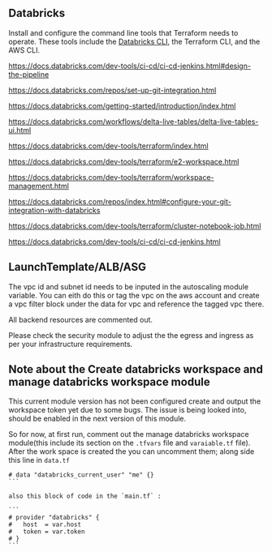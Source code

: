 ## Databricks
Install and configure the command line tools that Terraform needs to operate. These tools include the [Databricks CLI](https://docs.databricks.com/dev-tools/cli/index.html), the Terraform CLI, and the AWS CLI.

https://docs.databricks.com/dev-tools/ci-cd/ci-cd-jenkins.html#design-the-pipeline

https://docs.databricks.com/repos/set-up-git-integration.html

https://docs.databricks.com/getting-started/introduction/index.html

https://docs.databricks.com/workflows/delta-live-tables/delta-live-tables-ui.html

https://docs.databricks.com/dev-tools/terraform/index.html

https://docs.databricks.com/dev-tools/terraform/e2-workspace.html

https://docs.databricks.com/dev-tools/terraform/workspace-management.html

https://docs.databricks.com/repos/index.html#configure-your-git-integration-with-databricks

https://docs.databricks.com/dev-tools/terraform/cluster-notebook-job.html

https://docs.databricks.com/dev-tools/ci-cd/ci-cd-jenkins.html


## LaunchTemplate/ALB/ASG
The vpc id and subnet id needs to be inputed in the autoscaling module variable. You can eith do this or tag the vpc on the aws account and create a vpc filter block under the data for vpc and reference the tagged vpc there.

All backend resources are commented out. 

Please check the security module to adjust the the egress and ingress as per your infrastructure requirements.

## Note about the Create databricks workspace and manage databricks workspace module
This current module version has not been configured create and output the workspace token yet due to some bugs. The issue is being looked into, should be enabled in the next version of this module.

So for now, at first run, comment out the manage databricks workspace module(this include its section on the `.tfvars` file and `varaiable.tf` file). After the work space is created the you can uncomment them; along side this line in `data.tf`

````
# data "databricks_current_user" "me" {}
```

also this block of code in the `main.tf` :

```
# provider "databricks" {
#   host  = var.host
#   token = var.token
# }
```